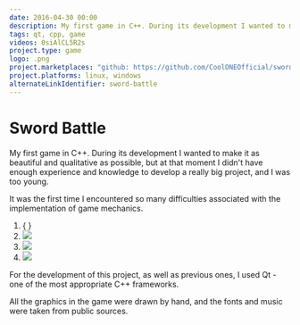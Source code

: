 ```yaml
---
date: 2016-04-30 00:00
description: My first game in C++. During its development I wanted to make it as beautiful and high-quality as possible, but at that time I didn't have enough experience and knowledge to develop a really big project, and I was not very old.
tags: qt, cpp, game
videos: 0siAlCL5R2s
project.type: game
logo: .png
project.marketplaces: "github: https://github.com/CoolONEOfficial/sword_battle"
project.platforms: linux, windows
alternateLinkIdentifier: sword-battle
---
```

# Sword Battle

My first game in C++. During its development I wanted to make it as beautiful and qualitative as possible, but at that moment I didn't have enough experience and knowledge to develop a really big project, and I was too young.

It was the first time I encountered so many difficulties associated with the implementation of game mechanics.

1. { }
2. ![ ](2_400x400.jpg)
3. ![ ](1_400x400.jpg)
4. ![ ](3_400x400.jpg)

For the development of this project, as well as previous ones, I used Qt - one of the most appropriate C++ frameworks. 

All the graphics in the game were drawn by hand, and the fonts and music were taken from public sources.
